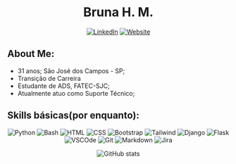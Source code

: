 <center><h1>Bruna H. M.</h1></center>

<center>

[![LinkedIn](https://img.shields.io/badge/linkedin-%230077B5.svg?style=for-the-badge&logo=linkedin&logoColor=white)](https://linkedin.com/in/bruna-hayashi-matsunaga-1b4a71324)
[![Website](https://img.shields.io/badge/Website-c0392b?style=for-the-badge&logo=data:image/png;base64,iVBORw0KGgoAAAANSUhEUgAAACAAAAAgCAYAAABzenr0AAAACXBIWXMAAAsTAAALEwEAmpwYAAAAW0lEQVR4nO3TSQ4AEBBEUfe/9HcAC1NLKfonEguLZyoly9o4PHwA0S0B6Mxndu0JiMzvEaIGROcLYOA4Z9b4Anav6W0A6itADRjJH4D6G6ICROUH4NC4H5D9VQULrlS6RiT5gwAAAABJRU5ErkJggg==)](https://portfolio-dun-pi-44.vercel.app)

</center>


## About Me: 

<ul>
  <li>31 anos; São José dos Campos - SP;
  <li>Transição de Carreira
  <li>Estudante de ADS, FATEC-SJC;
  <li>Atualmente atuo como Suporte Técnico;
</ul>

## Skills básicas(por enquanto):
<center>

![Python](https://img.shields.io/badge/Python-c9c9c9?style=for-the-badge&logo=python)
![Bash](https://img.shields.io/badge/Bash-c9c9c9?style=for-the-badge&logo=gnubash)
![HTML](https://img.shields.io/badge/HTML-c9c9c9?style=for-the-badge&logo=html5)
![CSS](https://img.shields.io/badge/CSS-c9c9c9?style=for-the-badge&logo=css3)
![Bootstrap](https://img.shields.io/badge/Bootstrap-c9c9c9?style=for-the-badge&logo=bootstrap)
![Tailwind](https://img.shields.io/badge/TailwindCSS-c9c9c9?style=for-the-badge&logo=tailwindcss)
![Django](https://img.shields.io/badge/Django-c9c9c9?style=for-the-badge&logo=django)
![Flask](https://img.shields.io/badge/Flask-c9c9c9?style=for-the-badge&logo=flask)
![VSCOde](https://img.shields.io/badge/VIsualStudioCode-c9c9c9?style=for-the-badge&logo=)
![Git](https://img.shields.io/badge/Git-c9c9c9?style=for-the-badge&logo=git)
![Markdown](https://img.shields.io/badge/Markdown-c9c9c9?style=for-the-badge&logo=markdown)
![Jira](https://img.shields.io/badge/Jira-c9c9c9?style=for-the-badge&logo=jira)

</center>

<center>

![GitHub stats](https://github-readme-stats.vercel.app/api?username=bruna-hm&show_icons=true&theme=vision-friendly-dark)

</center>

